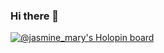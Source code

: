 ### Hi there 👋
[![@jasmine_mary's Holopin board](https://holopin.io/api/user/board?user=jasmine_mary)](https://holopin.io/@jasmine_mary)

<!--
**Jasmine-maryj/Jasmine-maryj** is a ✨ _special_ ✨ repository because its `README.md` (this file) appears on your GitHub profile.

Here are some ideas to get you started:

- 🔭 I’m currently working on ...
- 🌱 I’m currently learning ...
- 👯 I’m looking to collaborate on ...
- 🤔 I’m looking for help with ...
- 💬 Ask me about ...
- 📫 How to reach me: ...
- 😄 Pronouns: ...
- ⚡ Fun fact: ...
-->
